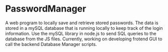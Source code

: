 # PasswordManager

A web program to locally save and retrieve stored passwords. The data is stored in a mySQL database that is running locally to keep track of the login information.
Use the mySQL library in node.js to send SQL queries to the database from the JS files. Currently, working on developing frotend GUI to call the backend Database Manager
scripts. 